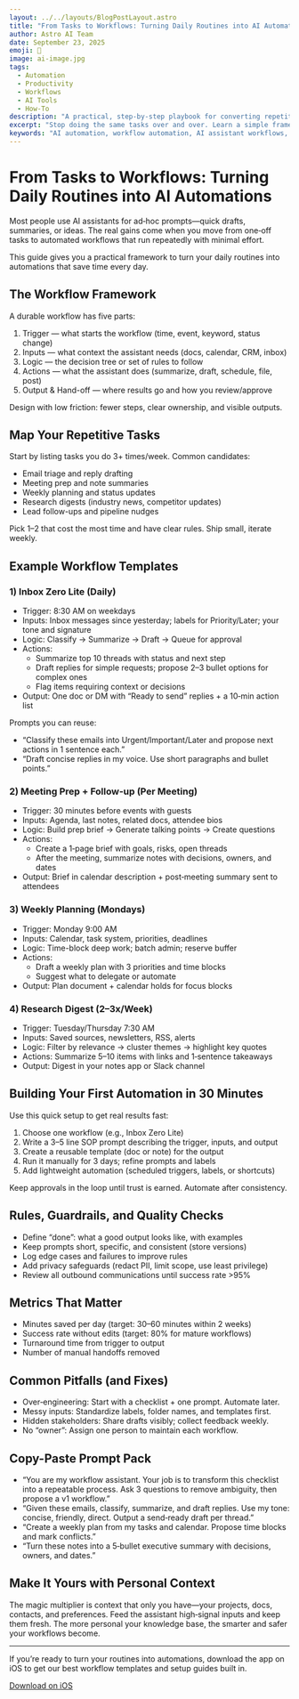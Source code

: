 ```yaml
---
layout: ../../layouts/BlogPostLayout.astro
title: "From Tasks to Workflows: Turning Daily Routines into AI Automations"
author: Astro AI Team
date: September 23, 2025
emoji: 🧩
image: ai-image.jpg
tags:
  - Automation
  - Productivity
  - Workflows
  - AI Tools
  - How-To
description: "A practical, step-by-step playbook for converting repetitive tasks into reliable AI-powered workflows that save hours each week."
excerpt: "Stop doing the same tasks over and over. Learn a simple framework to map your routines into AI-triggered workflows—from email triage and scheduling to research, summaries, and follow-ups."
keywords: "AI automation, workflow automation, AI assistant workflows, productivity with AI, automate routines, Astro AI blog"
---
```


# From Tasks to Workflows: Turning Daily Routines into AI Automations

Most people use AI assistants for ad‑hoc prompts—quick drafts, summaries, or ideas. The real gains come when you move from one‑off tasks to automated workflows that run repeatedly with minimal effort.

This guide gives you a practical framework to turn your daily routines into automations that save time every day.

## The Workflow Framework

A durable workflow has five parts:

1. Trigger — what starts the workflow (time, event, keyword, status change)
2. Inputs — what context the assistant needs (docs, calendar, CRM, inbox)
3. Logic — the decision tree or set of rules to follow
4. Actions — what the assistant does (summarize, draft, schedule, file, post)
5. Output & Hand-off — where results go and how you review/approve

Design with low friction: fewer steps, clear ownership, and visible outputs.

## Map Your Repetitive Tasks

Start by listing tasks you do 3+ times/week. Common candidates:

- Email triage and reply drafting
- Meeting prep and note summaries
- Weekly planning and status updates
- Research digests (industry news, competitor updates)
- Lead follow-ups and pipeline nudges

Pick 1–2 that cost the most time and have clear rules. Ship small, iterate weekly.

## Example Workflow Templates

### 1) Inbox Zero Lite (Daily)

- Trigger: 8:30 AM on weekdays
- Inputs: Inbox messages since yesterday; labels for Priority/Later; your tone and signature
- Logic: Classify → Summarize → Draft → Queue for approval
- Actions: 
  - Summarize top 10 threads with status and next step
  - Draft replies for simple requests; propose 2–3 bullet options for complex ones
  - Flag items requiring context or decisions
- Output: One doc or DM with “Ready to send” replies + a 10‑min action list

Prompts you can reuse:

- “Classify these emails into Urgent/Important/Later and propose next actions in 1 sentence each.”
- “Draft concise replies in my voice. Use short paragraphs and bullet points.”

### 2) Meeting Prep + Follow-up (Per Meeting)

- Trigger: 30 minutes before events with guests
- Inputs: Agenda, last notes, related docs, attendee bios
- Logic: Build prep brief → Generate talking points → Create questions
- Actions: 
  - Create a 1‑page brief with goals, risks, open threads
  - After the meeting, summarize notes with decisions, owners, and dates
- Output: Brief in calendar description + post‑meeting summary sent to attendees

### 3) Weekly Planning (Mondays)

- Trigger: Monday 9:00 AM
- Inputs: Calendar, task system, priorities, deadlines
- Logic: Time-block deep work; batch admin; reserve buffer
- Actions: 
  - Draft a weekly plan with 3 priorities and time blocks
  - Suggest what to delegate or automate
- Output: Plan document + calendar holds for focus blocks

### 4) Research Digest (2–3x/Week)

- Trigger: Tuesday/Thursday 7:30 AM
- Inputs: Saved sources, newsletters, RSS, alerts
- Logic: Filter by relevance → cluster themes → highlight key quotes
- Actions: Summarize 5–10 items with links and 1‑sentence takeaways
- Output: Digest in your notes app or Slack channel

## Building Your First Automation in 30 Minutes

Use this quick setup to get real results fast:

1. Choose one workflow (e.g., Inbox Zero Lite)
2. Write a 3–5 line SOP prompt describing the trigger, inputs, and output
3. Create a reusable template (doc or note) for the output
4. Run it manually for 3 days; refine prompts and labels
5. Add lightweight automation (scheduled triggers, labels, or shortcuts)

Keep approvals in the loop until trust is earned. Automate after consistency.

## Rules, Guardrails, and Quality Checks

- Define “done”: what a good output looks like, with examples
- Keep prompts short, specific, and consistent (store versions)
- Log edge cases and failures to improve rules
- Add privacy safeguards (redact PII, limit scope, use least privilege)
- Review all outbound communications until success rate >95%

## Metrics That Matter

- Minutes saved per day (target: 30–60 minutes within 2 weeks)
- Success rate without edits (target: 80% for mature workflows)
- Turnaround time from trigger to output
- Number of manual handoffs removed

## Common Pitfalls (and Fixes)

- Over‑engineering: Start with a checklist + one prompt. Automate later.
- Messy inputs: Standardize labels, folder names, and templates first.
- Hidden stakeholders: Share drafts visibly; collect feedback weekly.
- No “owner”: Assign one person to maintain each workflow.

## Copy-Paste Prompt Pack

- “You are my workflow assistant. Your job is to transform this checklist into a repeatable process. Ask 3 questions to remove ambiguity, then propose a v1 workflow.”
- “Given these emails, classify, summarize, and draft replies. Use my tone: concise, friendly, direct. Output a send‑ready draft per thread.”
- “Create a weekly plan from my tasks and calendar. Propose time blocks and mark conflicts.”
- “Turn these notes into a 5‑bullet executive summary with decisions, owners, and dates.”

## Make It Yours with Personal Context

The magic multiplier is context that only you have—your projects, docs, contacts, and preferences. Feed the assistant high‑signal inputs and keep them fresh. The more personal your knowledge base, the smarter and safer your workflows become.

---

If you’re ready to turn your routines into automations, download the app on iOS to get our best workflow templates and setup guides built in.

[Download on iOS](https://apps.apple.com/us/app/astroai-x/id6748281772)
